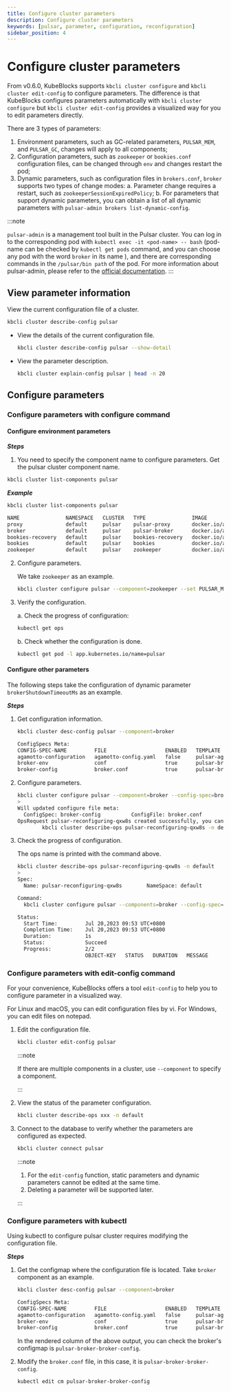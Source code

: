 ```yaml
---
title: Configure cluster parameters
description: Configure cluster parameters
keywords: [pulsar, parameter, configuration, reconfiguration]
sidebar_position: 4
---
```


# Configure cluster parameters

From v0.6.0, KubeBlocks supports `kbcli cluster configure` and `kbcli cluster edit-config` to configure parameters. The difference is that KubeBlocks configures parameters automatically with `kbcli cluster configure` but `kbcli cluster edit-config` provides a visualized way for you to edit parameters directly.

There are 3 types of parameters:

1. Environment parameters, such as GC-related parameters, `PULSAR_MEM`, and `PULSAR_GC`, changes will apply to all components;
2. Configuration parameters, such as `zookeeper` or `bookies.conf` configuration files, can be changed through `env` and changes restart the pod;
3. Dynamic parameters, such as configuration files in `brokers.conf`, `broker` supports two types of change modes:
    a. Parameter change requires a restart, such as `zookeeperSessionExpiredPolicy`;
    b. For parameters that support dynamic parameters, you can obtain a list of all dynamic parameters with `pulsar-admin brokers list-dynamic-config`.

:::note

`pulsar-admin` is a management tool built in the Pulsar cluster. You can log in to the corresponding pod with `kubectl exec -it <pod-name> -- bash` (pod-name can be checked by `kubectl get pods` command, and you can choose any pod with the word `broker` in its name ), and there are corresponding commands in the `/pulsar/bin path` of the pod. For more information about pulsar-admin, please refer to the [official documentation](https://pulsar.apache.org/docs/3.0.x/admin-api-tools/
).
:::

## View parameter information

View the current configuration file of a cluster.

```bash
kbcli cluster describe-config pulsar  
```

* View the details of the current configuration file.

  ```bash
  kbcli cluster describe-config pulsar --show-detail
  ```

* View the parameter description.

  ```bash
  kbcli cluster explain-config pulsar | head -n 20
  ```

## Configure parameters

### Configure parameters with configure command

#### Configure environment parameters

***Steps***

1. You need to specify the component name to configure parameters. Get the pulsar cluster component name.

  ```bash
  kbcli cluster list-components pulsar 
  ```

  ***Example***

  ```bash
  kbcli cluster list-components pulsar 

  NAME               NAMESPACE   CLUSTER   TYPE               IMAGE
  proxy              default     pulsar    pulsar-proxy       docker.io/apecloud/pulsar:2.11.2
  broker             default     pulsar    pulsar-broker      docker.io/apecloud/pulsar:2.11.2
  bookies-recovery   default     pulsar    bookies-recovery   docker.io/apecloud/pulsar:2.11.2
  bookies            default     pulsar    bookies            docker.io/apecloud/pulsar:2.11.2
  zookeeper          default     pulsar    zookeeper          docker.io/apecloud/pulsar:2.11.2
  ```

2. Configure parameters.

   We take `zookeeper` as an example.

   ```bash
   kbcli cluster configure pulsar --component=zookeeper --set PULSAR_MEM="-XX:MinRAMPercentage=50 -XX:MaxRAMPercentage=70" 
   ```

3. Verify the configuration.

   a. Check the progress of configuration:

   ```bash
   kubectl get ops 
   ```

   b. Check whether the configuration is done.

   ```bash
   kubectl get pod -l app.kubernetes.io/name=pulsar
   ```

#### Configure other parameters

The following steps take the configuration of dynamic parameter `brokerShutdownTimeoutMs` as an example.

***Steps***

1. Get configuration information.

   ```bash
   kbcli cluster desc-config pulsar --component=broker
   
   ConfigSpecs Meta:
   CONFIG-SPEC-NAME         FILE                   ENABLED   TEMPLATE                   CONSTRAINT                   RENDERED                               COMPONENT   CLUSTER
   agamotto-configuration   agamotto-config.yaml   false     pulsar-agamotto-conf-tpl                                pulsar-broker-agamotto-configuration   broker      pulsar
   broker-env               conf                   true      pulsar-broker-env-tpl      pulsar-env-constraints       pulsar-broker-broker-env               broker      pulsar
   broker-config            broker.conf            true      pulsar-broker-config-tpl   brokers-config-constraints   pulsar-broker-broker-config            broker      pulsar
   ```

2. Configure parameters.

   ```bash
   kbcli cluster configure pulsar --component=broker --config-spec=broker-config --set brokerShutdownTimeoutMs=66600
   >
   Will updated configure file meta:
     ConfigSpec: broker-config          ConfigFile: broker.conf        ComponentName: broker        ClusterName: pulsar
   OpsRequest pulsar-reconfiguring-qxw8s created successfully, you can view the progress:
           kbcli cluster describe-ops pulsar-reconfiguring-qxw8s -n default
   ```

3. Check the progress of configuration.

   The ops name is printed with the command above.

   ```bash
   kbcli cluster describe-ops pulsar-reconfiguring-qxw8s -n default
   >
   Spec:
     Name: pulsar-reconfiguring-qxw8s        NameSpace: default        Cluster: pulsar        Type: Reconfiguring

   Command:
     kbcli cluster configure pulsar --components=broker --config-spec=broker-config --config-file=broker.conf --set brokerShutdownTimeoutMs=66600 --namespace=default

   Status:
     Start Time:         Jul 20,2023 09:53 UTC+0800
     Completion Time:    Jul 20,2023 09:53 UTC+0800
     Duration:           1s
     Status:             Succeed
     Progress:           2/2
                         OBJECT-KEY   STATUS   DURATION   MESSAGE
   ```

### Configure parameters with edit-config command

For your convenience, KubeBlocks offers a tool `edit-config` to help you to configure parameter in a visualized way.

For Linux and macOS, you can edit configuration files by vi. For Windows, you can edit files on notepad.

1. Edit the configuration file.

   ```bash
   kbcli cluster edit-config pulsar
   ```

    :::note

     If there are multiple components in a cluster, use `--component` to specify a component.

     :::

2. View the status of the parameter configuration.

   ```bash
   kbcli cluster describe-ops xxx -n default
   ```

3. Connect to the database to verify whether the parameters are configured as expected.

   ```bash
   kbcli cluster connect pulsar
   ```

    :::note

    1. For the `edit-config` function, static parameters and dynamic parameters cannot be edited at the same time.
    2. Deleting a parameter will be supported later.

    :::

### Configure parameters with kubectl

Using kubectl to configure pulsar cluster requires modifying the configuration file.

***Steps***

1. Get the configmap where the configuration file is located. Take `broker` component as an example.

    ```bash
    kbcli cluster desc-config pulsar --component=broker

    ConfigSpecs Meta:
    CONFIG-SPEC-NAME         FILE                   ENABLED   TEMPLATE                   CONSTRAINT                   RENDERED                               COMPONENT   CLUSTER
    agamotto-configuration   agamotto-config.yaml   false     pulsar-agamotto-conf-tpl                                pulsar-broker-agamotto-configuration   broker      pulsar
    broker-env               conf                   true      pulsar-broker-env-tpl      pulsar-env-constraints       pulsar-broker-broker-env               broker      pulsar
    broker-config            broker.conf            true      pulsar-broker-config-tpl   brokers-config-constraints   pulsar-broker-broker-config            broker      pulsar
    ```

    In the rendered column of the above output, you can check the broker's configmap is `pulsar-broker-broker-config`.

2. Modify the `broker.conf` file, in this case, it is `pulsar-broker-broker-config`.

    ```bash
    kubectl edit cm pulsar-broker-broker-config
    ```

